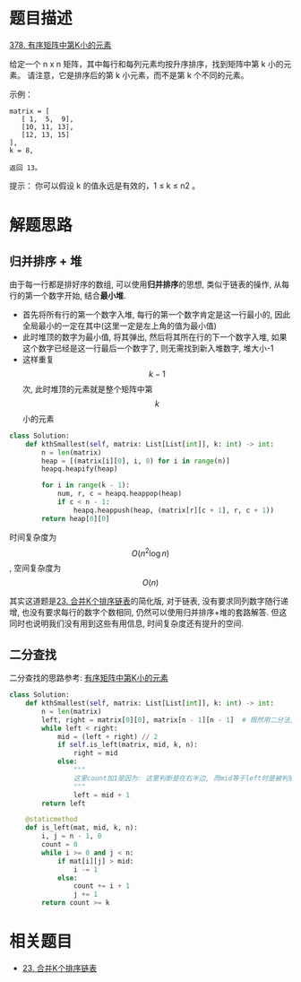 # 题目描述

[378. 有序矩阵中第K小的元素](https://leetcode-cn.com/problems/kth-smallest-element-in-a-sorted-matrix/)

给定一个 n x n 矩阵，其中每行和每列元素均按升序排序，找到矩阵中第 k 小的元素。
请注意，它是排序后的第 k 小元素，而不是第 k 个不同的元素。

示例：
```
matrix = [
   [ 1,  5,  9],
   [10, 11, 13],
   [12, 13, 15]
],
k = 8,

返回 13。
```

提示：
你可以假设 k 的值永远是有效的，1 ≤ k ≤ n2 。

# 解题思路

## 归并排序 + 堆

由于每一行都是排好序的数组, 可以使用**归并排序**的思想, 类似于链表的操作, 从每行的第一个数字开始, 结合**最小堆**.

- 首先将所有行的第一个数字入堆, 每行的第一个数字肯定是这一行最小的, 因此全局最小的一定在其中(这里一定是左上角的值为最小值)
- 此时堆顶的数字为最小值, 将其弹出, 然后将其所在行的下一个数字入堆, 如果这个数字已经是这一行最后一个数字了, 则无需找到新入堆数字, 堆大小-1
- 这样重复$$k-1$$次, 此时堆顶的元素就是整个矩阵中第$$k$$小的元素

```python
class Solution:
    def kthSmallest(self, matrix: List[List[int]], k: int) -> int:
        n = len(matrix)
        heap = [(matrix[i][0], i, 0) for i in range(n)]
        heapq.heapify(heap)

        for i in range(k - 1):
            num, r, c = heapq.heappop(heap)
            if c < n - 1:
                heapq.heappush(heap, (matrix[r][c + 1], r, c + 1))
        return heap[0][0]
```

时间复杂度为$$O(n^2\log{n})$$, 空间复杂度为$$O(n)$$

其实这道题是[23. 合并K个排序链表](https://leetcode-cn.com/problems/merge-k-sorted-lists/)的简化版, 对于链表, 没有要求同列数字随行递增, 也没有要求每行的数字个数相同, 仍然可以使用归并排序+堆的套路解答. 但这同时也说明我们没有用到这些有用信息, 时间复杂度还有提升的空间.

## 二分查找

二分查找的思路参考: [有序矩阵中第K小的元素](https://leetcode-cn.com/problems/kth-smallest-element-in-a-sorted-matrix/solution/you-xu-ju-zhen-zhong-di-kxiao-de-yuan-su-by-leetco/)

```python
class Solution:
    def kthSmallest(self, matrix: List[List[int]], k: int) -> int:
        n = len(matrix)
        left, right = matrix[0][0], matrix[n - 1][n - 1]  # 既然用二分法, 用`left`和`right`命名最合适
        while left < right:
            mid = (left + right) // 2
            if self.is_left(matrix, mid, k, n):
                right = mid
            else:
                """
                这里count加1是因为: 这里判断是在右半边, 而mid等于left时是被判别为左边的, 因此mid肯定不是最终的结果
                """
                left = mid + 1
        return left

    @staticmethod
    def is_left(mat, mid, k, n):
        i, j = n - 1, 0
        count = 0
        while i >= 0 and j < n:
            if mat[i][j] > mid:
                i -= 1
            else:
                count += i + 1
                j += 1
        return count >= k
```

# 相关题目

- [23. 合并K个排序链表](https://leetcode-cn.com/problems/merge-k-sorted-lists/)
